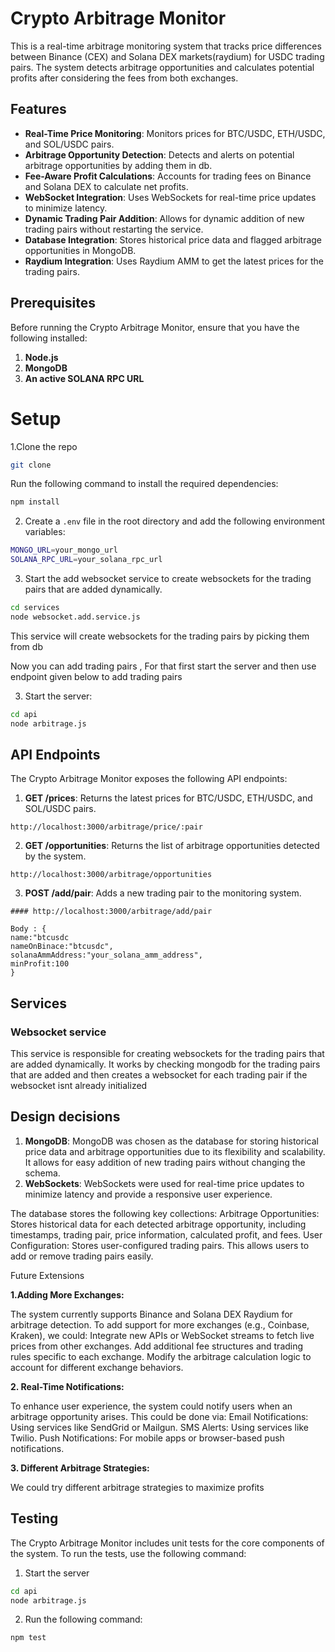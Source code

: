 # Crypto Arbitrage Monitor

This is a real-time arbitrage monitoring system that tracks price differences between Binance (CEX) and Solana DEX
markets(raydium) for USDC trading pairs. The system detects arbitrage opportunities and calculates potential profits after
considering the fees from both exchanges.

## Features

- **Real-Time Price Monitoring**: Monitors prices for BTC/USDC, ETH/USDC, and SOL/USDC pairs.
- **Arbitrage Opportunity Detection**: Detects and alerts on potential arbitrage opportunities by adding them in db.
- **Fee-Aware Profit Calculations**: Accounts for trading fees on Binance and Solana DEX to calculate net profits.
- **WebSocket Integration**: Uses WebSockets for real-time price updates to minimize latency.
- **Dynamic Trading Pair Addition**: Allows for dynamic addition of new trading pairs without restarting the service.
- **Database Integration**: Stores historical price data and flagged arbitrage opportunities in MongoDB.
- **Raydium Integration**: Uses Raydium AMM to get the latest prices for the trading pairs.

## Prerequisites

Before running the Crypto Arbitrage Monitor, ensure that you have the following installed:

1. **Node.js**
2. **MongoDB**
3. **An active SOLANA RPC URL**

# Setup

1.Clone the repo

```bash
git clone
```

Run the following command to install the required dependencies:

```bash
npm install
```

2. Create a `.env` file in the root directory and add the following environment variables:

```bash
MONGO_URL=your_mongo_url
SOLANA_RPC_URL=your_solana_rpc_url
```

3. Start the add websocket service to create websockets for the trading pairs that are added dynamically.

```bash
cd services
node websocket.add.service.js

```
This service will create websockets for the trading pairs by picking them from db

Now you can add trading pairs ,
For that first start the server and then use endpoint given below to add trading pairs

3. Start the server:

```bash
cd api
node arbitrage.js
```

## API Endpoints

The Crypto Arbitrage Monitor exposes the following API endpoints:

1. **GET /prices**: Returns the latest prices for BTC/USDC, ETH/USDC, and SOL/USDC pairs.

``````
http://localhost:3000/arbitrage/price/:pair
``````

2. **GET /opportunities**: Returns the list of arbitrage opportunities detected by the system.

````````
http://localhost:3000/arbitrage/opportunities
````````

3. **POST /add/pair**: Adds a new trading pair to the monitoring system.

````````
#### http://localhost:3000/arbitrage/add/pair

Body : {
name:"btcusdc
nameOnBinace:"btcusdc",
solanaAmmAddress:"your_solana_amm_address",
minProfit:100
}
````````
  

## Services

### Websocket service

This service is responsible for creating websockets for the trading pairs that are added dynamically.
It works by checking mongodb for the trading pairs that are added and then creates a websocket for each trading pair 
if the websocket isnt already initialized



## Design decisions

1. **MongoDB**: MongoDB was chosen as the database for storing historical price data and arbitrage opportunities due to its flexibility and scalability. It allows for easy addition of new trading pairs without changing the schema.
2. **WebSockets**: WebSockets were used for real-time price updates to minimize latency and provide a responsive user experience.

The database stores the following key collections:
Arbitrage Opportunities: Stores historical data for each detected arbitrage opportunity, including timestamps, trading pair, price information, calculated profit, and fees.
User Configuration: Stores user-configured trading pairs. This allows users to add or remove trading pairs easily.

Future Extensions

**1.Adding More Exchanges:**

The system currently supports Binance and Solana DEX Raydium for arbitrage detection. To add support for more exchanges (e.g., Coinbase, Kraken), we could:
Integrate new APIs or WebSocket streams to fetch live prices from other exchanges.
Add additional fee structures and trading rules specific to each exchange.
Modify the arbitrage calculation logic to account for different exchange behaviors.

**2. Real-Time Notifications:**

To enhance user experience, the system could notify users when an arbitrage opportunity arises. This could be done via:
Email Notifications: Using services like SendGrid or Mailgun.
SMS Alerts: Using services like Twilio.
Push Notifications: For mobile apps or browser-based push notifications.

**3. Different Arbitrage Strategies:**

We could try different arbitrage strategies to maximize profits

## Testing

The Crypto Arbitrage Monitor includes unit tests for the core components of the system. To run the tests, use the following command:
1. Start the server

```bash
cd api
node arbitrage.js
```

2. Run the following command:

```bash
npm test
```

